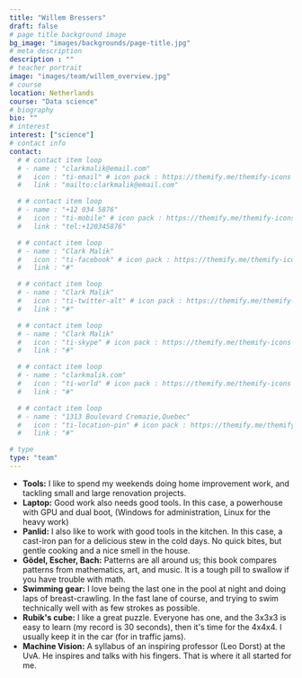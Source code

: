 ```yaml
---
title: "Willem Bressers"
draft: false
# page title background image
bg_image: "images/backgrounds/page-title.jpg"
# meta description
description : ""
# teacher portrait
image: "images/team/willem_overview.jpg"
# course
location: Netherlands
course: "Data science"
# biography
bio: ""
# interest
interest: ["science"]
# contact info
contact:
  # # contact item loop
  # - name : "clarkmalik@email.com"
  #   icon : "ti-email" # icon pack : https://themify.me/themify-icons
  #   link : "mailto:clarkmalik@email.com"

  # # contact item loop
  # - name : "+12 034 5876"
  #   icon : "ti-mobile" # icon pack : https://themify.me/themify-icons
  #   link : "tel:+120345876"

  # # contact item loop
  # - name : "Clark Malik"
  #   icon : "ti-facebook" # icon pack : https://themify.me/themify-icons
  #   link : "#"

  # # contact item loop
  # - name : "Clark Malik"
  #   icon : "ti-twitter-alt" # icon pack : https://themify.me/themify-icons
  #   link : "#"

  # # contact item loop
  # - name : "Clark Malik"
  #   icon : "ti-skype" # icon pack : https://themify.me/themify-icons
  #   link : "#"

  # # contact item loop
  # - name : "clarkmalik.com"
  #   icon : "ti-world" # icon pack : https://themify.me/themify-icons
  #   link : "#"

  # # contact item loop
  # - name : "1313 Boulevard Cremazie,Quebec"
  #   icon : "ti-location-pin" # icon pack : https://themify.me/themify-icons
  #   link : "#"

# type
type: "team"
---
```


* **Tools:**  I like to spend my weekends doing home improvement work, and tackling small and large renovation projects.
* **Laptop:**  Good work also needs good tools. In this case, a powerhouse with GPU and dual boot, (Windows for administration, Linux for the heavy work)
* **Panlid:** I also like to work with good tools in the kitchen. In this case, a cast-iron pan for a delicious stew in the cold days. No quick bites, but gentle cooking and a nice smell in the house.
* **Gödel, Escher, Bach:** Patterns are all around us; this book compares patterns from mathematics, art, and music. It is a tough pill to swallow if you have trouble with math.
* **Swimming gear:** I love being the last one in the pool at night and doing laps of breast-crawling. In the fast lane of course, and trying to swim technically well with as few strokes as possible.
* **Rubik's cube:** I like a great puzzle. Everyone has one, and the 3x3x3 is easy to learn (my record is 30 seconds), then it's time for the 4x4x4. I usually keep it in the car (for in traffic jams).
* **Machine Vision:** A syllabus of an inspiring professor (Leo Dorst) at the UvA. He inspires and talks with his fingers. That is where it all started for me.
